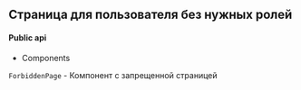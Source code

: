 ## Страница для пользователя без нужных ролей

#### Public api

-   Components

`ForbiddenPage` - Компонент с запрещенной страницей

